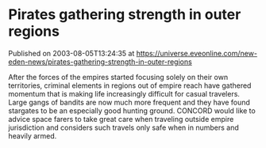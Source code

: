 # Pirates gathering strength in outer regions
Published on 2003-08-05T13:24:35 at https://universe.eveonline.com/new-eden-news/pirates-gathering-strength-in-outer-regions

After the forces of the empires started focusing solely on their own territories, criminal elements in regions out of empire reach have gathered momentum that is making life increasingly difficult for casual travelers. Large gangs of bandits are now much more frequent and they have found stargates to be an especially good hunting ground. CONCORD would like to advice space farers to take great care when traveling outside empire jurisdiction and considers such travels only safe when in numbers and heavily armed.
